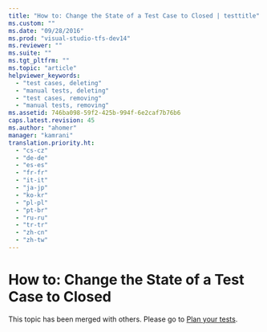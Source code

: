 ```yaml
---
title: "How to: Change the State of a Test Case to Closed | testtitle"
ms.custom: ""
ms.date: "09/28/2016"
ms.prod: "visual-studio-tfs-dev14"
ms.reviewer: ""
ms.suite: ""
ms.tgt_pltfrm: ""
ms.topic: "article"
helpviewer_keywords: 
  - "test cases, deleting"
  - "manual tests, deleting"
  - "test cases, removing"
  - "manual tests, removing"
ms.assetid: 746ba098-59f2-425b-994f-6e2caf7b76b6
caps.latest.revision: 45
ms.author: "ahomer"
manager: "kamrani"
translation.priority.ht: 
  - "cs-cz"
  - "de-de"
  - "es-es"
  - "fr-fr"
  - "it-it"
  - "ja-jp"
  - "ko-kr"
  - "pl-pl"
  - "pt-br"
  - "ru-ru"
  - "tr-tr"
  - "zh-cn"
  - "zh-tw"
---
```

# How to: Change the State of a Test Case to Closed
This topic has been merged with others. Please go to [Plan your tests](../test/planning-manual-tests-using-the-web-portal.md).